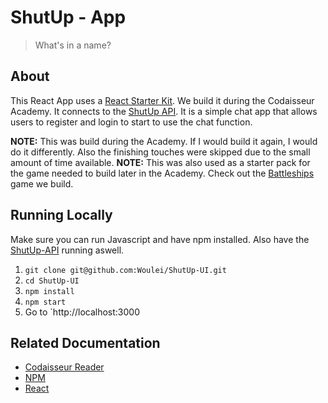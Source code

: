 # ShutUp - App
> What&#39;s in a name?

## About
This React App uses a [React Starter Kit](https://github.com/Codaisseur/react-starter).
We build it during the Codaisseur Academy. It connects to the [ShutUp API](https://github.com/Woulei/ShutUp-Api). It is a simple chat app that allows users to register and login to start to use the chat function.

__NOTE:__ This was build during the Academy. If I would build it again, I would do it differently. Also the finishing touches were skipped due to the small amount of time available.
__NOTE:__ This was also used as a starter pack for the game needed to build later in the Academy. Check out the [Battleships](https://github.com/Woulei/BattleshipUI) game we build.

## Running Locally
  Make sure you can run Javascript and have npm installed. Also have the [ShutUp-API](https://github.com/Woulei/ShutUp-Api) running aswell. 
  
  1. `git clone git@github.com:Woulei/ShutUp-UI.git`
  2. `cd ShutUp-UI`
  3. `npm install`
  4. `npm start`
  5. Go to `http://localhost:3000

## Related Documentation
  * [Codaisseur Reader](https://reader.codaisseur.com/courses/advanced-bootcamp-f801cb01-3c56-4975-9610-3c22e8746b97)
  * [NPM](https://www.npmjs.com/)
  * [React](https://facebook.github.io/react/)
